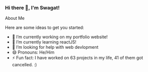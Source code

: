 ### Hi there 👋, I'm Swagat!

About Me

Here are some ideas to get you started:

- 🔭 I’m currently working on my portfolio website!
- 🌱 I’m currently learning reactJS!
- 🤔 I’m looking for help with web devlopment
- 😄 Pronouns: He/Him
- ⚡ Fun fact: I have worked on 63 projects in my life, 41 of them got cancelled. :)
